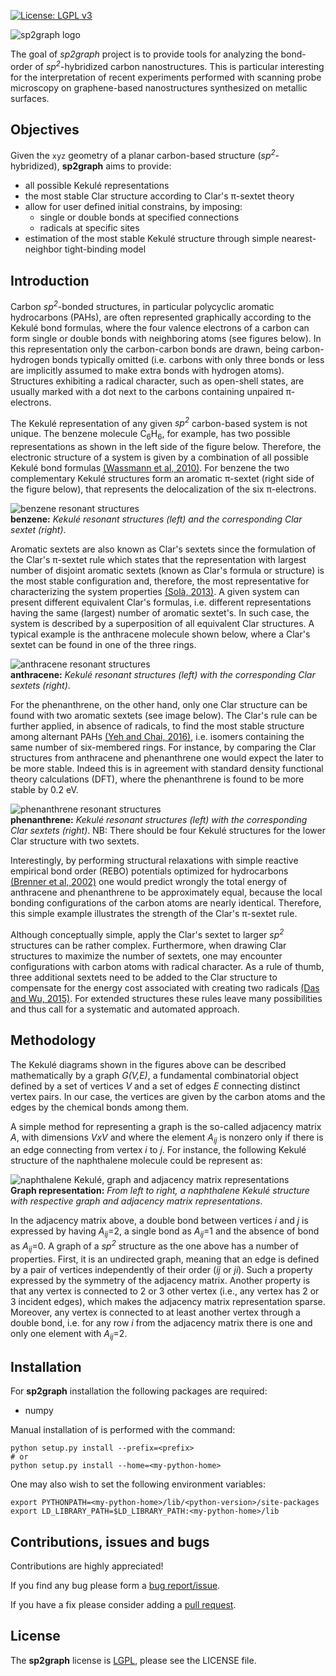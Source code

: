 [![License: LGPL v3](https://img.shields.io/badge/License-LGPL%20v3-blue.svg)](https://www.gnu.org/licenses/lgpl-3.0)

![sp2graph logo](/doc/images/sp2graph_logo.png "sp2graph code")

The goal of _sp2graph_ project is to provide tools for analyzing the bond-order of *sp<sup>2</sup>*-hybridized carbon nanostructures. This is particular interesting for the interpretation of recent experiments performed with scanning probe microscopy on graphene-based nanostructures synthesized on metallic surfaces.

## Objectives ##
Given the `xyz` geometry of a planar carbon-based structure (*sp<sup>2</sup>*-hybridized), __sp2graph__ aims to provide:

   - all possible Kekulé representations
   - the most stable Clar structure according to Clar's &pi;-sextet theory
   - allow for user defined initial constrains, by imposing:
      - single or double bonds at specified connections
      - radicals at specific sites
   - estimation of the most stable Kekulé structure through simple nearest-neighbor tight-binding model

## Introduction ##

Carbon *sp<sup>2</sup>*-bonded structures, in particular polycyclic aromatic hydrocarbons (PAHs), are often represented graphically according to the Kekulé bond formulas, where the four valence electrons of a carbon can form single or double bonds with neighboring atoms (see figures below). In this representation only the carbon-carbon bonds are drawn, being carbon-hydrogen bonds typically omitted (i.e. carbons with only three bonds or less are implicitly assumed to make extra bonds with hydrogen atoms). Structures exhibiting a radical character, such as open-shell states, are usually marked with a dot next to the carbons containing unpaired &pi;-electrons.

The Kekulé representation of any given *sp<sup>2</sup>* carbon-based system is not unique. The benzene molecule C<sub>6</sub>H<sub>6</sub>, for example, has two possible representations as shown in the left side of the figure below. Therefore, the electronic structure of a system is given by a combination of all possible Kekulé bond formulas [(Wassmann et al, 2010)][Wassmann2010]. For benzene the two complementary Kekulé structures form an aromatic &pi;-sextet (right side of the figure below), that represents the delocalization of the six &pi;-electrons.

![benzene resonant structures](/doc/images/benzene.png)  
**benzene:** *Kekulé resonant structures (left) and the corresponding Clar sextet (right)*.

Aromatic sextets are also known as Clar's sextets since the formulation of the Clar's &pi;-sextet rule which states that the representation with largest number of disjoint aromatic sextets (known as Clar's formula or structure) is the most stable configuration and, therefore, the most representative for characterizing the system properties [(Solà, 2013)][Sola2013]. A given system can present different equivalent Clar's formulas, i.e. different representations having the same (largest) number of aromatic sextet's. In such case, the system is described by a superposition of all equivalent Clar structures. A typical example is the anthracene molecule shown below, where a Clar's sextet can be found in one of the three rings.

![anthracene resonant structures](/doc/images/anthracene.png)  
**anthracene:** *Kekulé resonant structures (left) with the corresponding Clar sextets (right)*.

For the phenanthrene, on the other hand, only one Clar structure can be found with two aromatic sextets (see image below). The Clar's rule can be further applied, in absence of radicals, to find the most stable structure among alternant PAHs [(Yeh and Chai, 2016)][Yeh2016], i.e. isomers containing the same number of six-membered rings. For instance, by comparing the Clar structures from anthracene and phenanthrene one would expect the later to be more stable. Indeed this is in agreement with standard density functional theory calculations (DFT), where the phenanthrene is found to be more stable by 0.2 eV.

![phenanthrene resonant structures](/doc/images/phenanthrene.png)  
**phenanthrene:** *Kekulé resonant structures (left) with the corresponding Clar sextets (right)*.
NB: There should be four Kekulé structures for the lower Clar structure with two sextets.

Interestingly, by performing structural relaxations with simple reactive empirical bond order (REBO) potentials optimized for hydrocarbons [(Brenner et al, 2002)][Brenner2002] one would predict wrongly the total energy of anthracene and phenanthrene to be approximately equal, because the local bonding configurations of the carbon atoms are nearly identical. Therefore, this simple example illustrates the strength of the Clar's &pi;-sextet rule.

Although conceptually simple, apply the Clar's sextet to larger *sp<sup>2</sup>* structures can be rather complex. Furthermore, when drawing Clar structures to maximize the number of sextets, one may encounter configurations with carbon atoms with radical character. As a rule of thumb, three additional sextets need to be added to the Clar structure to compensate for the energy cost associated with creating two radicals [(Das and Wu, 2015)][Das2015]. For extended structures these rules leave many possibilities and thus call for a systematic and automated approach.

## Methodology ##

The Kekulé diagrams shown in the figures above can be described mathematically by a graph *G(V,E)*, a fundamental combinatorial object defined by a set of vertices *V* and a set of edges *E* connecting distinct vertex pairs. In our case, the vertices are given by the carbon atoms and the edges by the chemical bonds among them.

A simple method for representing a graph is the so-called adjacency matrix *A*, with dimensions *VxV* and where the element *A<sub>ij</sub>* is nonzero only if there is an edge connecting from vertex *i* to *j*. For instance, the following Kekulé structure of the naphthalene molecule could be represent as:

![naphthalene Kekulé, graph and adjacency matrix representations](/doc/images/naphthalene_graph.png)  
**Graph representation:** *From left to right, a naphthalene Kekulé structure with respective graph and adjacency matrix representations*.

In the adjacency matrix above, a double bond between vertices *i* and *j* is expressed by having *A<sub>ij</sub>*=2, a single bond as *A<sub>ij</sub>*=1 and the absence of bond as *A<sub>ij</sub>*=0. A graph of a *sp<sup>2</sup>* structure as the one above has a number of properties. First, it is an undirected graph, meaning that an edge is defined by a pair of vertices independently of their order (*ij* or *ji*). Such a property expressed by the symmetry of the adjacency matrix. Another property is that any vertex is connected to 2 or 3 other vertex (i.e., any vertex has 2 or 3 incident edges), which makes the adjacency matrix representation sparse. Moreover, any vertex is connected to at least another vertex through a double bond, i.e. for any row *i* from the adjacency matrix there is one and only one element with *A<sub>ij</sub>*=2.


## Installation ##
For __sp2graph__ installation the following packages are required:

   - numpy

Manual installation of  is performed with the command:

    python setup.py install --prefix=<prefix>
    # or
    python setup.py install --home=<my-python-home>

One may also wish to set the following environment variables:

    export PYTHONPATH=<my-python-home>/lib/<python-version>/site-packages
    export LD_LIBRARY_PATH=$LD_LIBRARY_PATH:<my-python-home>/lib

## Contributions, issues and bugs ##
Contributions are highly appreciated!

If you find any bug please form a [bug report/issue][issues].

If you have a fix please consider adding a [pull request][pulls].

## License ##
The __sp2graph__ license is [LGPL][lgpl], please see the LICENSE file.

<!---
Links to external and internal sites.
-->
[lgpl]: http://www.gnu.org/licenses/lgpl.html
[issues]: https://github.com/dipc-cc/sp2graph/issues
[pulls]: https://github.com/dipc-cc/sp2graph/pulls
[Wassmann2010]: https://doi.org/10.1021/ja909234y
[Sola2013]: https://doi.org/10.3389/fchem.2013.00022
[Yeh2016]: https://doi.org/10.1038/srep30562
[Brenner2002]: https://doi.org/10.1088/0953-8984/14/4/312
[Das2015]: https://doi.org/10.1002/9783527689545.ch1
